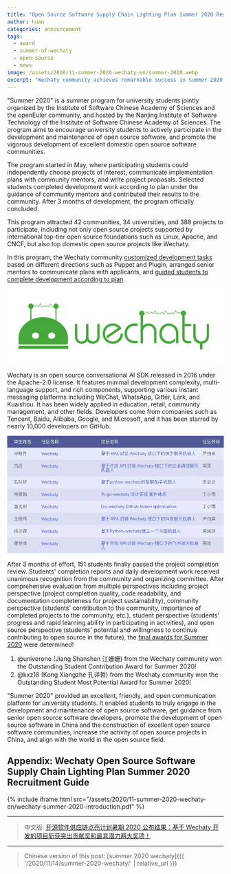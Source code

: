 ```yaml
---
title: "Open Source Software Supply Chain Lighting Plan Summer 2020 Results: Wechaty-based Projects Win Outstanding Contribution and Most Potential Awards!"
author: huan
categories: announcement
tags:
  - award
  - summer-of-wechaty
  - open-source
  - news
image: /assets/2020/11-summer-2020-wechaty-en/summer-2020.webp
excerpt: "Wechaty community achieves remarkable success in Summer 2020 program with two students winning Outstanding Contribution and Most Potential awards from 388 participating projects across 42 communities."
---
```


"Summer 2020" is a summer program for university students jointly organized by the Institute of Software Chinese Academy of Sciences and the openEuler community, and hosted by the Nanjing Institute of Software Technology of the Institute of Software Chinese Academy of Sciences. The program aims to encourage university students to actively participate in the development and maintenance of open source software, and promote the vigorous development of excellent domestic open source software communities.

The program started in May, where participating students could independently choose projects of interest, communicate implementation plans with community mentors, and write project proposals. Selected students completed development work according to plan under the guidance of community mentors and contributed their results to the community. After 3 months of development, the program officially concluded.

This program attracted 42 communities, 34 universities, and 388 projects to participate, including not only open source projects supported by international top-tier open source foundations such as Linux, Apache, and CNCF, but also top domestic open source projects like Wechaty.

In this program, the Wechaty community [customized development tasks](https://github.com/wechaty/summer-of-code/issues/3) based on different directions such as Puppet and Plugin, arranged senior mentors to communicate plans with applicants, and [guided students to complete development according to plan](https://github.com/wechaty/summer-of-code/issues/17).

![Wechaty Summer 2020](/assets/2020/11-summer-2020-wechaty-en/wechaty-logo.webp)

Wechaty is an open source conversational AI SDK released in 2016 under the Apache-2.0 license. It features minimal development complexity, multi-language support, and rich components, supporting various instant messaging platforms including WeChat, WhatsApp, Gitter, Lark, and Kuaishou. It has been widely applied in education, retail, community management, and other fields. Developers come from companies such as Tencent, Baidu, Alibaba, Google, and Microsoft, and it has been starred by nearly 10,000 developers on GitHub.

![Wechaty Summer 2020](/assets/2020/11-summer-2020-wechaty-en/student-project-list.webp)

After 3 months of effort, 151 students finally passed the project completion review. Students' completion reports and daily development work received unanimous recognition from the community and organizing committee. After comprehensive evaluation from multiple perspectives including project perspective (project completion quality, code readability, and documentation completeness for project sustainability), community perspective (students' contribution to the community, importance of completed projects to the community, etc.), student perspective (students' progress and rapid learning ability in participating in activities), and open source perspective (students' potential and willingness to continue contributing to open source in the future), the [final awards for Summer 2020](https://isrc.iscas.ac.cn/summer2020/#/announcement) were determined!

1. @univerone (Jiang Shanshan 江姗姗) from the Wechaty community won the Outstanding Student Contribution Award for Summer 2020!
1. @kxz18 (Kong Xiangzhe 孔详哲) from the Wechaty community won the Outstanding Student Most Potential Award for Summer 2020!

"Summer 2020" provided an excellent, friendly, and open communication platform for university students. It enabled students to truly engage in the development and maintenance of open source software, get guidance from senior open source software developers, promote the development of open source software in China and the construction of excellent open source software communities, increase the activity of open source projects in China, and align with the world in the open source field.

## Appendix: Wechaty Open Source Software Supply Chain Lighting Plan Summer 2020 Recruitment Guide

{% include iframe.html src="/assets/2020/11-summer-2020-wechaty-en/wechaty-summer-2020-introduction.pdf" %}

---

> 中文版: [开源软件供应链点亮计划暑期 2020 公布结果：基于 Wechaty 开发的项目斩获突出贡献奖和最具潜力两大奖项！](/2020/11/14/summer-2020-wechaty/)

---

> Chinese version of this post: [summer 2020 wechaty]({{ '/2020/11/14/summer-2020-wechaty/' | relative_url }})
